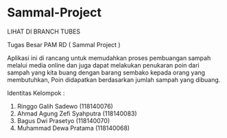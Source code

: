 # Sammal-Project

LIHAT DI BRANCH TUBES

Tugas Besar PAM RD ( Sammal Project )

Aplikasi ini di rancang untuk memudahkan proses pembuangan sampah melalui media online dan juga dapat melakukan penukaran
poin dari sampah yang kita buang dengan barang sembako kepada orang yang membutuhkan, Poin didapatkan berdasarkan jumlah sampah 
yang dibuang.

Identitas Kelompok :
1. Ringgo Galih Sadewo (118140076)
2. Ahmad Agung Zefi Syahputra (118140083)
3. Bagus Dwi Prasetyo (118140070)
4. Muhammad Dewa Pratama (118140068)

